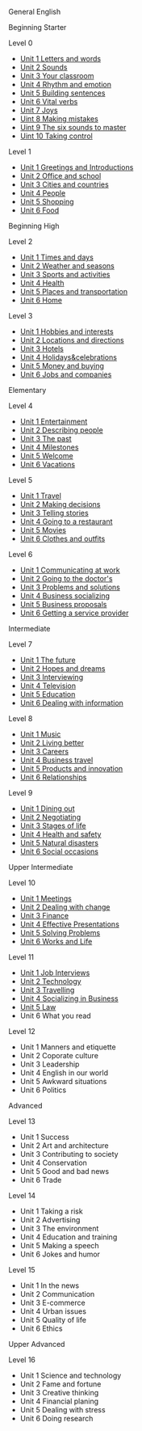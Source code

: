 General English

Beginning Starter

Level 0

* [Unit 1 Letters and words](EF/General-English/0-1_Letters-and-words.md)
* [Unit 2 Sounds](EF/General-English/0-2_Sounds.md)
* [Unit 3 Your classroom](EF/General-English/0-3_Your-Classroom.md)
* [Unit 4 Rhythm and emotion](EF/General-English/0-4_Rhythm-and-Emotion.md)
* [Unit 5 Building sentences](EF/General-English/0-5_Building-sentences.md)
* [Unit 6 Vital verbs](EF/General-English/0-6_Vital-verbs.md)
* [Unit 7 Joys](EF/General-English/0-7_Joys.md)
* [Uint 8 Making mistakes](EF/General-English/0-8_Making-mistakes.md)
* [Uint 9 The six sounds to master](EF/General-English/0-9_The-6-sounds-to-master.md)
* [Uint 10 Taking control](EF/General-English/0-10_Taking-control.md)

Level 1

- [Unit 1 Greetings and Introductions](EF/General-English/1-1_Greetings-and-Introductions.md)
- [Unit 2 Office and school](EF/General-English/1-2_Office-and-school.md)
- [Unit 3 Cities and countries](EF/General-English/1-3_Cities-and-countries.md)
- [Unit 4 People](EF/General-English/1-4_People.md)
- [Unit 5 Shopping](EF/General-English/1-5_Shopping.md)
- [Unit 6 Food](EF/General-English/1-6_Food.md)

Beginning High

Level 2

- [Unit 1 Times and days](EF/General-English/2-1_Time-and-days.md)
- [Unit 2 Weather and seasons](EF/General-English/2-2_Weather-and-seasons.md)
- [Unit 3 Sports and activities](EF/General-English/2-3_Sports-and-activities.md)
- [Unit 4 Health](EF/General-English/2-4_Health.md)
- [Unit 5 Places and transportation](EF/General-English/2-5_Places-and-transportation.md)
- [Unit 6 Home](EF/General-English/2-6_Home.md)

Level 3

- [Unit 1 Hobbies and interests](EF/General-English/3-1_Hobbies-and-interests.md)
- [Unit 2 Locations and directions](EF/General-English/3-2_Locations-and-directions.md)
- [Unit 3 Hotels](EF/General-English/3-3_Accommodation.md)
- [Unit 4 Holidays&celebrations](EF/General-English/3-4_holidays-and-celebrations.md)
- [Unit 5 Money and buying](EF/General-English/3-5_Money-and-buying.md)
- [Unit 6 Jobs and companies](EF/General-English/3-6_Jobs-and-commpanies.md)

Elementary

Level 4

* [Unit 1 Entertainment](EF/General-English/4-1_Entertainment.md) 
* [Unit 2 Describing people](EF/General-English/4-2_Describing-people.md)
* [Unit 3 The past](EF/General-English/4-3_The-Past.md)
* [Unit 4 Milestones](EF/General-English/4-4_Milestones.md)
* [Unit 5 Welcome](EF/General-English/4-5_Welcome.md.md)
* [Unit 6 Vacations](EF/General-English/4-6_Vacations.md) 

Level 5

* [Unit 1 Travel](EF/General-English/5-1_Travel.md)
* [Unit 2 Making decisions](EF/General-English/5-2_Making-decisions.md)
* [Unit 3 Telling stories](EF/General-English/5-3_Telling-stories.md)
* [Unit 4 Going to a restaurant](EF/General-English/5-4_Going-to-a-restaurant.md)
* [Unit 5 Movies](EF/General-English/5-5_Movies.md)
* [Unit 6 Clothes and outfits](EF/General-English/5-6_Clothes-and-outfits.md)

Level 6

* [Unit 1 Communicating at work](EF/General-English/6-1_Communicating-at-work.md)
* [Unit 2 Going to the doctor's](EF/General-English/6-2_Going-to-the-doctor's.md)
* [Unit 3 Problems and solutions](EF/General-English/6-3_Problems-and-solutions.md)
* [Unit 4 Business socializing](EF/General-English/6-4_Business_socializing.md)
* [Unit 5 Business proposals](EF/General-English/6-5_Business-socializing.md)
* [Unit 6 Getting a service provider](EF/General-English/6-6_Getting-a-service-provider.md)

Intermediate

Level 7

* [Unit 1 The future](EF/General-English/7-1_The-future.md)
* [Unit 2 Hopes and dreams](EF/General-English/7-2_Hopes-and-dreams.md)
* [Unit 3 Interviewing](EF/General-English/7-3_Interviewing.md)
* [Unit 4 Television](EF/General-English/7-4_Television.md)
* [Unit 5 Education](EF/General-English/7-5_Education.md)
* [Unit 6 Dealing with information](EF/General-English/7-6_Dealing-with-information.md)

Level 8

* [Unit 1 Music](EF/General-English/8-1_Music.md)
* [Unit 2 Living better](EF/General-English/8-2_Living-better.md)
* [Unit 3 Careers](EF/General-English/8-3_Careers.md)
* [Unit 4 Business travel](EF/General-English/8-4_Business-travel.md)
* [Unit 5 Products and innovation](EF/General-English/8-5_Products-and-innovation.md)
* [Unit 6 Relationships](EF/General-English/8-6_Relationships.md)

Level 9

  - [Unit 1 Dining out](EF/General-English/9-1_Dining-out.md)
  - [Unit 2 Negotiating](EF/General-English/9-2_Negotiating.md)
  - [Unit 3 Stages of life](EF/General-English/9-3_Stages-of-life.md)
  - [Unit 4 Health and safety](EF/General-English/9-4_Health-and-safety.md)
  - [Unit 5 Natural disasters](EF/General-English/9-5_Natural-disasters.md)
  - [Unit 6 Social occasions](EF/General-English/9-6_Social-occasions.md)

Upper Intermediate

Level 10

  - [Unit 1 Meetings](EF/General-English/10-1_Meetings.md)
  - [Unit 2 Dealing with change](EF/General-English/10-2_Dealing-with-change.md)
  - [Unit 3 Finance](EF/General-English/10-3_Finance.md)
  - [Unit 4 Effective Presentations](EF/General-English/10-4_Effective-presentations.md)
  - [Unit 5 Solving Problems](EF/General-English/10-5_Solving-problems.md)
  - [Unit 6 Works and Life](EF/General-English/10-6_Work-and-life.md)

Level 11

  - [Unit 1 Job Interviews](EF/General-English/11-1_Job-interviews.md)
  - [Unit 2 Technology](EF/General-English/11-2_Technology.md)
  - [Unit 3 Travelling](EF/General-English/11-3_Travelling.md)
  - [Unit 4 Socializing in Business](EF/General-English/11-4_Socializing-in-business.md)
  - [Unit 5 Law](EF/General-English/11-5_Law.md)
  - Unit 6 What you read

Level 12

  - Unit 1 Manners and etiquette
  - Unit 2 Coporate culture
  - Unit 3 Leadership
  - Unit 4 English in our world 
  - Unit 5 Awkward situations
  - Unit 6 Politics

Advanced

Level 13

  - Unit 1 Success
  - Unit 2 Art and architecture
  - Unit 3 Contributing to society
  - Unit 4 Conservation
  - Unit 5 Good and bad news
  - Unit 6 Trade

Level 14

  - Unit 1 Taking a risk
  - Unit 2 Advertising
  - Unit 3 The environment
  - Unit 4 Education and training
  - Unit 5 Making a speech
  - Unit 6 Jokes and humor

Level 15

  - Unit 1 In the news
  - Unit 2 Communication
  - Unit 3 E-commerce
  - Unit 4 Urban issues
  - Unit 5 Quality of life
  - Unit 6 Ethics

Upper Advanced

Level 16

  - Unit 1 Science and technology
  - Unit 2 Fame and fortune
  - Unit 3 Creative thinking
  - Unit 4 Financial planing
  - Unit 5 Dealing with stress
  - Unit 6 Doing research
